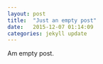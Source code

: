 ```yaml
---
layout: post
title:  "Just an empty post"
date:   2015-12-07 01:14:09
categories: jekyll update
---
```


Am empty post.
